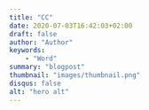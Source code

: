 ```yaml
---
title: "CC"
date: 2020-07-03T16:42:03+02:00
draft: false
author: "Author"
keywords:
    - "Word"
summary: "blogpost"
thumbnail: "images/thumbnail.png"
disqus: false
alt: "hero alt"
---
```


